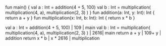 
fun main() {
val a : Int = addition(4 + 5, 100)
val b : Int = multiplication( multiplication(4, a), multiplication(2, 3) )
}
fun addition(a: Int, y: Int): Int {
return a + y
}
fun multiplication(x: Int, b: Int): Int {
return x * b
}

val a : Int = addition(4 + 5, 100) | 109 | main
val b : Int = multiplication( multiplication(4, a), multiplication(2, 3) ) | 2616| main
return a + y | 109+ y | addition
return x * b | x * 2616 | multiplication

